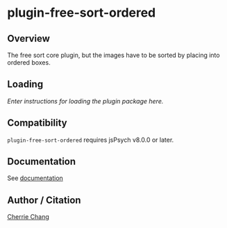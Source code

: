 # plugin-free-sort-ordered

## Overview

The free sort core plugin, but the images have to be sorted by placing into ordered boxes.

## Loading

*Enter instructions for loading the plugin package here.*

## Compatibility

`plugin-free-sort-ordered` requires jsPsych v8.0.0 or later.

## Documentation

See [documentation](/packages/plugin-free-sort-ordered/README.md)

## Author / Citation

[Cherrie Chang](https://github.com/cherriechang)